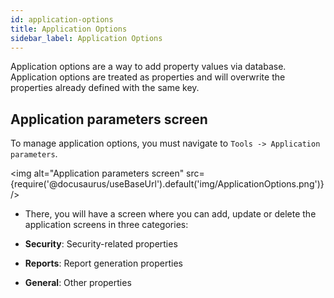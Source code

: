 ```yaml
---
id: application-options
title: Application Options
sidebar_label: Application Options
---
```


Application options are a way to add property values via database. Application options
are treated as properties and will overwrite the properties already defined with the same key.

## Application parameters screen

To manage application options, you must navigate to `Tools -> Application parameters`.

<img alt="Application parameters screen" src={require('@docusaurus/useBaseUrl').default('img/ApplicationOptions.png')} />

- There, you will have a screen where you can add, update or delete the application screens in three
  categories:

- **Security**: Security-related properties
- **Reports**: Report generation properties
- **General**: Other properties
